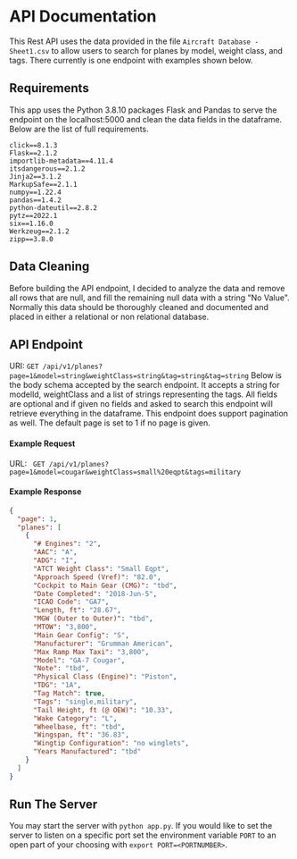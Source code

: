 # API Documentation

This Rest API uses the data provided in the file `Aircraft Database - Sheet1.csv` to allow users to search for planes by model, weight class, and tags. There currently is one endpoint with examples shown below.
## Requirements
This app uses the Python 3.8.10 packages Flask and Pandas to serve the endpoint on the localhost:5000 and clean the data fields in the dataframe. Below are the list of full requirements.

``` text
click==8.1.3
Flask==2.1.2
importlib-metadata==4.11.4
itsdangerous==2.1.2
Jinja2==3.1.2
MarkupSafe==2.1.1
numpy==1.22.4
pandas==1.4.2
python-dateutil==2.8.2
pytz==2022.1
six==1.16.0
Werkzeug==2.1.2
zipp==3.8.0
```

## Data Cleaning

Before building the API endpoint, I decided to analyze the data and remove all rows that are null, and fill the remaining null data with a string "No Value". Normally this data should be thoroughly cleaned and documented and placed in either a relational or non relational database.

## API Endpoint

URI: `GET /api/v1/planes?page=1&model=string&weightClass=string&tag=string&tag=string`
Below is the body schema accepted by the search endpoint. It accepts a string for modelId, weightClass and a list of strings representing the tags. All fields are optional and if given no fields and asked to search this endpoint will retrieve everything in the dataframe. This endpoint does support pagination as well. The default page is set to 1 if no page is given.

#### Example Request

URL: ` GET /api/v1/planes?page=1&model=cougar&weightClass=small%20eqpt&tags=military`

#### Example Response
```JSON
{
  "page": 1,
  "planes": [
    {
      "# Engines": "2",
      "AAC": "A",
      "ADG": "I",
      "ATCT Weight Class": "Small Eqpt",
      "Approach Speed (Vref)": "82.0",
      "Cockpit to Main Gear (CMG)": "tbd",
      "Date Completed": "2018-Jun-5",
      "ICAO Code": "GA7",
      "Length, ft": "28.67",
      "MGW (Outer to Outer)": "tbd",
      "MTOW": "3,800",
      "Main Gear Config": "S",
      "Manufacturer": "Grumman American",
      "Max Ramp Max Taxi": "3,800",
      "Model": "GA-7 Cougar",
      "Note": "tbd",
      "Physical Class (Engine)": "Piston",
      "TDG": "1A",
      "Tag Match": true,
      "Tags": "single,military",
      "Tail Height, ft (@ OEW)": "10.33",
      "Wake Category": "L",
      "Wheelbase, ft": "tbd",
      "Wingspan, ft": "36.83",
      "Wingtip Configuration": "no winglets",
      "Years Manufactured": "tbd"
    }
  ]
}
```
## Run The Server
You may start the server with `python app.py`. If you would like to set the server to listen on a specific port set the environment variable `PORT` to an open part of your choosing with 
`export PORT=<PORTNUMBER>`.
